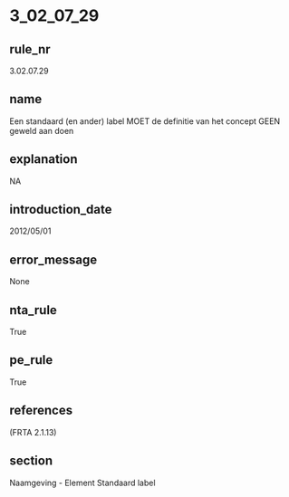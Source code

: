 # 3_02_07_29

## rule_nr
3.02.07.29

## name
Een standaard (en ander) label MOET de definitie van het concept GEEN geweld aan doen

## explanation
NA

## introduction_date
2012/05/01

## error_message
None

## nta_rule
True

## pe_rule
True

## references
(FRTA 2.1.13)

## section
Naamgeving - Element Standaard label

